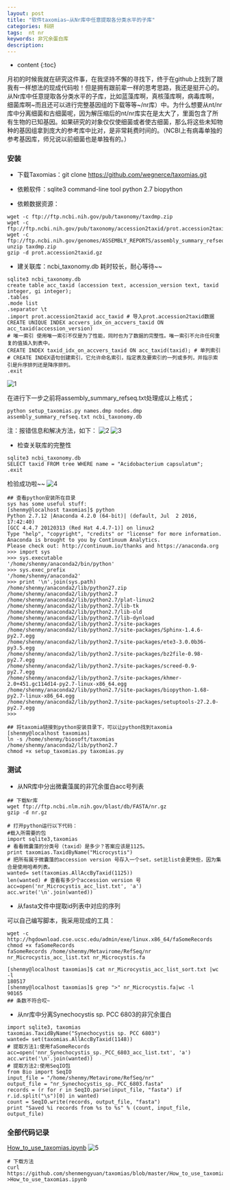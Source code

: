 ```yaml
---
layout: post
title: "软件taxomias—从Nr库中任意提取各分类水平的子库"
categories: 科研
tags:  nt nr 
keywords: 非冗余蛋白库
description: 
---
```


* content
{:toc}


月初的时候我就在研究这件事，在我坚持不懈的寻找下，终于在github上找到了跟我有一样想法的现成代码啦！但是拥有跟前辈一样的思考思路，我还是挺开心的。从Nr库中任意提取各分类水平的子库，比如蓝藻库啊，真核藻库啊，病毒库啊，细菌库啊~而且还可以进行完整基因组的下载等等~/nr库）中。为什么想要从nt/nr库中分离细菌和古细菌呢，因为解压缩后的nt/nr库实在是太大了，里面包含了所有生物的已知基因。如果研究的对象仅仅使细菌或者使古细菌，那么将这些未知物种的基因组拿到庞大的参考库中比对，是非常耗费时间的。（NCBI上有病毒单独的参考基因库，师兄说以前细菌也是单独有的。）






### 安装

- 下载Taxomias：git clone https://github.com/wegnerce/taxomias.git

- 依赖软件：sqlite3 command-line tool   python 2.7  biopython

- 依赖数据资源：

```
wget -c ftp://ftp.ncbi.nih.gov/pub/taxonomy/taxdmp.zip
wget -c ftp://ftp.ncbi.nih.gov/pub/taxonomy/accession2taxid/prot.accession2taxid.gz
wget -c ftp://ftp.ncbi.nih.gov/genomes/ASSEMBLY_REPORTS/assembly_summary_refseq.txt
unzip taxdmp.zip
gzip -d prot.accession2taxid.gz
```

- 建关联库：ncbi_taxonomy.db
耗时较长，耐心等待~~

```
sqlite3 ncbi_taxonomy.db
create table acc_taxid (accession text, accession_version text, taxid integer, gi integer);
.tables
.mode list
.separator \t
.import prot.accession2taxid acc_taxid # 导入prot.accession2taxid数据
CREATE UNIQUE INDEX accvers_idx_on_accvers_taxid ON acc_taxid(accession_version)
# 唯一索引 使用唯一索引不仅是为了性能，同时也为了数据的完整性。唯一索引不允许任何重复的值插入到表中。
CREATE INDEX taxid_idx_on_accvers_taxid ON acc_taxid(taxid); # 单列索引
# CREATE INDEX语句创建索引，它允许命名索引，指定表及要索引的一列或多列，并指示索引是升序排列还是降序排列。
.exit
```
![1](http://o7zaxp1i2.bkt.clouddn.com/26a9e8d0-79c7-4a1b-b32a-a0d76e7e9ac1.png)
 
在进行下一步之前将assembly_summary_refseq.txt处理成以上格式；

```
python setup_taxomias.py names.dmp nodes.dmp assembly_summary_refseq.txt ncbi_taxonomy.db
```

注：报错信息和解决方法，如下：
![2](http://o7zaxp1i2.bkt.clouddn.com/4930e4ce-b2df-4a0e-8525-b0a70a74c2c8.png)
![3](http://o7zaxp1i2.bkt.clouddn.com/d316241b-6619-4c49-9f79-8e87651f2755.png)
 
- 检查关联库的完整性

```
sqlite3 ncbi_taxonomy.db
SELECT taxid FROM tree WHERE name = "Acidobacterium capsulatum";
.exit
```
检验成功啦~~
![4](http://o7zaxp1i2.bkt.clouddn.com/b548804f-e476-4a0b-9dfd-f8985f092442.png)
 
```
## 查看python安装所在目录
sys has some useful stuff:
[shenmy@localhost taxomias]$ python
Python 2.7.12 |Anaconda 4.2.0 (64-bit)| (default, Jul  2 2016, 17:42:40)
[GCC 4.4.7 20120313 (Red Hat 4.4.7-1)] on linux2
Type "help", "copyright", "credits" or "license" for more information.
Anaconda is brought to you by Continuum Analytics.
Please check out: http://continuum.io/thanks and https://anaconda.org
>>> import sys
>>> sys.executable
'/home/shenmy/anaconda2/bin/python'
>>> sys.exec_prefix
'/home/shenmy/anaconda2'
>>> print '\n'.join(sys.path)
/home/shenmy/anaconda2/lib/python27.zip
/home/shenmy/anaconda2/lib/python2.7
/home/shenmy/anaconda2/lib/python2.7/plat-linux2
/home/shenmy/anaconda2/lib/python2.7/lib-tk
/home/shenmy/anaconda2/lib/python2.7/lib-old
/home/shenmy/anaconda2/lib/python2.7/lib-dynload
/home/shenmy/anaconda2/lib/python2.7/site-packages
/home/shenmy/anaconda2/lib/python2.7/site-packages/Sphinx-1.4.6-py2.7.egg
/home/shenmy/anaconda2/lib/python2.7/site-packages/ete3-3.0.0b36-py3.5.egg
/home/shenmy/anaconda2/lib/python2.7/site-packages/bz2file-0.98-py2.7.egg
/home/shenmy/anaconda2/lib/python2.7/site-packages/screed-0.9-py2.7.egg
/home/shenmy/anaconda2/lib/python2.7/site-packages/khmer-2.0+451.gc114d14-py2.7-linux-x86_64.egg
/home/shenmy/anaconda2/lib/python2.7/site-packages/biopython-1.68-py2.7-linux-x86_64.egg
/home/shenmy/anaconda2/lib/python2.7/site-packages/setuptools-27.2.0-py2.7.egg
>>>
```

```
## 将taxomia链接到python安装目录下，可以让python找到taxomia
[shenmy@localhost taxomias]
ln -s /home/shenmy/biosoft/taxomias /home/shenmy/anaconda2/lib/python2.7
chmod +x setup_taxomias.py taxomias.py
```

### 测试

- 从NR库中分出微囊藻属的非冗余蛋白acc号列表
```
## 下载Nr库
wget ftp://ftp.ncbi.nlm.nih.gov/blast/db/FASTA/nr.gz
gzip -d nr.gz
```
```
# 打开python运行以下代码：
#载入所需要的包
import sqlite3,taxomias
# 看看微囊藻的分类号（taxid）是多少？答案应该是1125。
print taxomias.TaxidByName("Microcystis")
# 把所有属于微囊藻的accession version 号存入一个set，set比list会更快些，因为集合是使用哈希列表。
wanted= set(taxomias.AllAccByTaxid(1125))
len(wanted) # 查看有多少个accession version 号
acc=open('nr_Microcystis_acc_list.txt', 'a')
acc.write('\n'.join(wanted))
```

- 从fasta文件中提取id列表中对应的序列

可以自己编写脚本，我采用现成的工具：
```
wget -c http://hgdownload.cse.ucsc.edu/admin/exe/linux.x86_64/faSomeRecords
chmod +x faSomeRecords
faSomeRecords /home/shenmy/Metavirome/RefSeq/nr nr_Microcystis_acc_list.txt nr_Microcystis.fa
```
```
[shenmy@localhost taxomias]$ cat nr_Microcystis_acc_list_sort.txt |wc -l
180517
[shenmy@localhost taxomias]$ grep ">" nr_Microcystis.fa|wc -l
90165
## 条数不符合哎~

```
- 从nr库中分离Synechocystis sp. PCC 6803的非冗余蛋白
```
import sqlite3, taxomias
taxomias.TaxidByName("Synechocystis sp. PCC 6803")
wanted= set(taxomias.AllAccByTaxid(1148))
# 提取方法1:使用faSomeRecords
acc=open('nnr_Synechocystis_sp._PCC_6803_acc_list.txt', 'a')
acc.write('\n'.join(wanted))
# 提取方法2:使用SeqIO包
from Bio import SeqIO
input_file = "/home/shenmy/Metavirome/RefSeq/nr"
output_file = "nr_Synechocystis_sp._PCC_6803.fasta"
records = (r for r in SeqIO.parse(input_file, "fasta") if r.id.split("\s")[0] in wanted)
count = SeqIO.write(records, output_file, "fasta")
print "Saved %i records from %s to %s" % (count, input_file, output_file)
```

### 全部代码记录

[How_to_use_taxomias.ipynb](https://github.com/shenmengyuan/taxomias/blob/master/How_to_use_taxomias.ipynb)
![5](http://o7zaxp1i2.bkt.clouddn.com/2016-11-30_182134.png)

```
# 下载方法
curl https://github.com/shenmengyuan/taxomias/blob/master/How_to_use_taxomias.ipynb >How_to_use_taxomias.ipynb 
```




